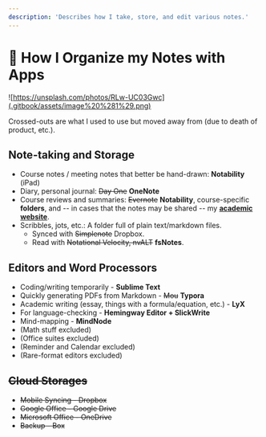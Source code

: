 ```yaml
---
description: 'Describes how I take, store, and edit various notes.'
---
```


# 📝 How I Organize my Notes with Apps

![https://unsplash.com/photos/RLw-UC03Gwc](.gitbook/assets/image%20%281%29.png)

Crossed-outs are what I used to use but moved away from \(due to death of product, etc.\).

## Note-taking and Storage

* Course notes / meeting notes that better be hand-drawn: **Notability** \(iPad\)
* Diary, personal journal: ~~Day One~~ **OneNote**
* Course reviews and summaries: ~~Evernote~~ **Notability**, course-specific **folders**, and -- in cases that the notes may be shared -- my [**academic website**](http://seas.upenn.edu/~myli). 
* Scribbles, jots, etc.: A folder full of plain text/markdown files.
  * Synced with ~~Simplenote~~ Dropbox.
  * Read with ~~Notational Velocity, nvALT~~ **fsNotes**.

## Editors and Word Processors

* Coding/writing temporarily - **Sublime Text**
* Quickly generating PDFs from Markdown - ~~Mou~~ **Typora**
* Academic writing \(essay, things with a formula/equation, etc.\) - **LyX**
* For language-checking - **Hemingway Editor + SlickWrite**
* Mind-mapping - **MindNode** 
* \(Math stuff excluded\)
* \(Office suites excluded\)
* \(Reminder and Calendar excluded\)
* \(Rare-format editors excluded\)

## ~~Cloud Storages~~

* ~~Mobile Syncing - Dropbox~~
* ~~Google Office - Google Drive~~
* ~~Microsoft Office - OneDrive~~
* ~~Backup - Box~~


